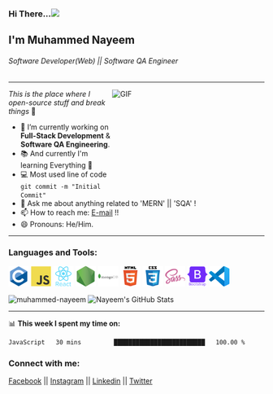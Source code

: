 ### Hi There...<img src="https://media.giphy.com/media/hvRJCLFzcasrR4ia7z/giphy.gif" width="25px">
## I'm Muhammed Nayeem
###### Software Developer(Web) || Software QA Engineer

---

<img align="right" alt="GIF" src="Images/code.gif" width="300" height="200" />


_This is the place where I open-source stuff and break things_ :rofl:


- :beginner: I’m currently working on **Full-Stack Development** & **Software QA Engineering**.
- :books: And currently I'm learning Everything :rofl:
- :computer: Most used line of code `git commit -m "Initial Commit"`
- 💬 Ask me about anything related to 'MERN' || 'SQA' !
- 📫 How to reach me: [E-mail](mohammednayeem808@gmail.com) !!
- 😄 Pronouns: He/Him.

---

### Languages and Tools:
<p align="left">
<a href="https://www.cprogramming.com/" target="_blank"><img src="https://raw.githubusercontent.com/devicons/devicon/master/icons/c/c-original.svg" alt="c" width="40" height="40"/></a>
<a href="https://developer.mozilla.org/en-US/docs/Web/JavaScript" target="_blank"><img src="https://raw.githubusercontent.com/devicons/devicon/master/icons/javascript/javascript-original.svg" alt="javascript" width="40" height="40"/></a>
<a href="https://reactjs.org/" target="_blank"><img src="https://raw.githubusercontent.com/devicons/devicon/master/icons/react/react-original-wordmark.svg" alt="react" width="40" height="40"/></a>
<a href="https://nodejs.org/en/" target="_blank"><img alt="Node.js" width="40" src="https://raw.githubusercontent.com/github/explore/80688e429a7d4ef2fca1e82350fe8e3517d3494d/topics/nodejs/nodejs.png" /></a>
<a href="" target="_blank"><img alt="MongoDB" width="40" src="https://raw.githubusercontent.com/github/explore/80688e429a7d4ef2fca1e82350fe8e3517d3494d/topics/mongodb/mongodb.png" /></a>
<a href="https://www.w3.org/html/" target="_blank"><img src="https://raw.githubusercontent.com/devicons/devicon/master/icons/html5/html5-original-wordmark.svg" alt="html5" width="40" height="40"/></a>
<a href="https://www.w3schools.com/css/" target="_blank"><img src="https://raw.githubusercontent.com/devicons/devicon/master/icons/css3/css3-original-wordmark.svg" alt="css3" width="40" height="40"/></a>
<a href="https://sass-lang.com" target="_blank"><img src="https://raw.githubusercontent.com/devicons/devicon/master/icons/sass/sass-original.svg" alt="sass" width="40" height="40"/></a>
<a href="https://getbootstrap.com" target="_blank"><img src="https://raw.githubusercontent.com/devicons/devicon/master/icons/bootstrap/bootstrap-plain-wordmark.svg" alt="bootstrap" width="40" height="40"/></a>
<a href="https://code.visualstudio.com/" target="_blank"><img  alt="Visual Studio Code" width="40" src="https://raw.githubusercontent.com/github/explore/80688e429a7d4ef2fca1e82350fe8e3517d3494d/topics/visual-studio-code/visual-studio-code.png"/></a>
</p>

<p align="left">
<img src="https://github-readme-stats.vercel.app/api/top-langs?username=Muhammed-Nayeem&show_icons=true&locale=en&layout=compact&theme=tokyonight&hide_border=true" alt="muhammed-nayeem"/>
<img alt="Nayeem's GitHub Stats" src="https://github-readme-stats.vercel.app/api?username=Muhammed-Nayeem&show_icons=true&hide_border=true&theme=tokyonight"/>
</p>

---

:bar_chart: **This week I spent my time on:**
<!--START_SECTION:waka-->

```txt
JavaScript   30 mins         █████████████████████████   100.00 %
```

<!--END_SECTION:waka-->



<!-- Social Platforms -->
### Connect with me:
[Facebook](https://www.facebook.com/mh.nayem.7186/) || [Instagram](https://www.instagram.com/muhammed_nayeem96/) || [Linkedin](https://www.linkedin.com/in/muhammednayeem/) || [Twitter](https://twitter.com/mhnayeem8082/)